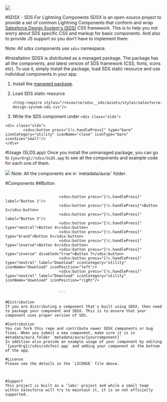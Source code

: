 <image src="https://login.salesforce.com/img/logo190.png"/>


#SDSX - SDS For Lightning Components
SDSX is an open-source project to provide a set of common Lightning Components that conform and wrap [Salesforce Design System's (SDS)](http://salesforce-design-system.herokuapp.com) CSS framework. This is to help you not worry about SDS specific CSS and markup for basic components. And also to provide JS support so you don't have to implement them.

Note: All sdsx components use `sdsx` namespace.

#Installation
SDSX is distributed as a managed package. The package has all the components, and latest version of SDS framework (CSS, fonts, icons etc). To use it, simply install the package, load SDS static resource and use individual components in your app.

1. Install the [managed package](https://login.salesforce.com/packaging/installPackage.apexp?p0=04tB0000000Dwfu). 
2. Load SDS static resource

	 ```    
	 <ltng:require styles="/resource/sdsx__sds/assets/styles/salesforce-design-system-sds.css"/>
	  ```
3. Write the SDS component under `<div class="slds">` 

```
<div class="slds">
        <sdsx:button press="{!c.handlePress}" type="bare" iconCategory="utility" iconName="close" iconType="bare" iconSize="small"/>
</div>

```

#Usage  (SLDS.app)
Once you install the unmanaged package, you can go to `{yourOrg}//sdsx/SLDS.app` to see all the components and example code for each one of them.

<image src="https://raw.githubusercontent.com/ForceDotComLabs/sdsx/master/slds-app-small.png?token=AAmOoUKiDyKUoD3GGVHOFaCoqGVEKXu8ks5Vv6HUwA%3D%3D"/>
Note: All the components are in `metadata/aura/` folder.


#Components
##Button


```

                        <sdsx:button press="{!c.handlePress}" label="Button 1"/>
                        <sdsx:button press="{!c.handlePress}">Button 2</sdsx:button>
                        <sdsx:button press="{!c.handlePress}" label="Button 3"/>
                        <sdsx:button press="{!c.handlePress}" type="neutral">Button 4</sdsx:button>
                        <sdsx:button press="{!c.handlePress}" type="brand">Button 5</sdsx:button>
                        <sdsx:button press="{!c.handlePress}" type="inverse">Button 6</sdsx:button>
                        <sdsx:button press="{!c.handlePress}" type="inverse" disabled="true">Button 7</sdsx:button>
                        <sdsx:button press="{!c.handlePress}" type="neutral" label="Download" iconCategory="utility" iconName="download" iconPosition="left"/>
                        <sdsx:button press="{!c.handlePress}" type="neutral" label="Download" iconCategory="utility" iconName="download" iconPosition="right"/>
                        
                        
                        ```

#Distribution
If you are distributing a component that's built using SDSX, then need to package your component and SDSX. This is to ensure that your component uses proper version of SDS.

#Contribution
You can fork this repo and contribute newer SDSX components or bug fixes. When you submit a new component, make sure it is in metadata/aura folder `metadata/aura/{yourcomponent}` 
In addition also provide an example usage of your component by editing `{yourOrg}//sdsx/sdsTest.app` and adding your component at the bottom of the app.

#License
Please see the details in the `LICENSE` file above.



#Support
This project is built as a 'labs' project and while a small team within Salesforce will try to maintain it, it is so not officially supported.
